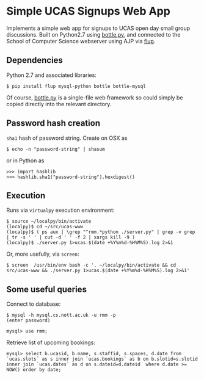 # Simple UCAS Signups Web App

Implements a simple web app for signups to UCAS open day small group discussions. Built on Python2.7 using [bottle.py][], and connected to the School of Computer Science webserver using AJP via [flup][].

[bottle.py]: http://bottlepy.org/
[flup]: https://pypi.python.org/pypi/flup

## Dependencies

Python 2.7 and associated libraries:

    $ pip install flup mysql-python bottle bottle-mysql

Of course, [bottle.py][] is a single-file web framework so could simply be copied directly into the relevant directory.

## Password hash creation

`sha1` hash of password string. Create on OSX as

    $ echo -n "password-string" | shasum

or in Python as

    >>> import hashlib
    >>> hashlib.sha1("password-string").hexdigest()

## Execution

Runs via `virtualpy` execution environment:

    $ source ~/localpy/bin/activate
    (localpy)$ cd ~/src/ucas-www
    (localpy)$ ( ps aux | \grep "^rmm.*python ./server.py" | grep -v grep | tr -s ' ' | cut -d ' ' -f 2 | xargs kill -9 )
    (localpy)$ ./server.py 1>ucas.$(date +%Y%m%d-%H%M%S).log 2>&1

Or, more usefully, via `screen`:

    $ screen  /usr/bin/env bash -c '. ~/localpy/bin/activate && cd src/ucas-www && ./server.py 1>ucas.$(date +%Y%m%d-%H%M%S).log 2>&1'

## Some useful queries

Connect to database:

    $ mysql -h mysql.cs.nott.ac.uk -u rmm -p
    (enter password)

    mysql> use rmm;

Retrieve list of upcoming bookings:

    mysql> select b.ucasid, b.name, s.staffid, s.spaces, d.date from `ucas.slots` as s inner join `ucas.bookings` as b on b.slotid=s.slotid inner join `ucas.dates` as d on s.dateid=d.dateid  where d.date >= NOW() order by date;
